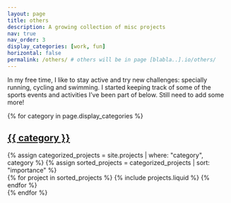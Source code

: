 ```yaml
---
layout: page
title: others
description: A growing collection of misc projects
nav: true
nav_order: 3
display_categories: [work, fun]
horizontal: false
permalink: /others/ # others will be in page [blabla..].io/others/
---
```

In my free time, I like to stay active and try new challenges: specially running, cycling and swimming. I started keeping track of some of the sports events and activities I’ve been part of below.
Still need to add some more!
<!-- pages/projects.md -->
<div class="projects">

  <!-- Display categorized projects -->
  {% for category in page.display_categories %}
    <a id="{{ category }}" href=".#{{ category }}">
        <h2 class="category">{{ category }}</h2>
    </a>
    {% assign categorized_projects = site.projects | where: "category", category %}
    {% assign sorted_projects = categorized_projects | sort: "importance" %}
    <!-- Generate cards for each project -->
    <div class="row row-cols-1 row-cols-md-3">
        {% for project in sorted_projects %}
            {% include projects.liquid %}
        {% endfor %}
    </div>
  {% endfor %}

</div>